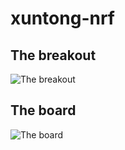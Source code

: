 # xuntong-nrf

## The breakout
![The breakout](https://cloud.githubusercontent.com/assets/11520795/11286127/f4618290-8f1b-11e5-858b-29738ec8bdae.PNG)

## The board
![The board](https://cloud.githubusercontent.com/assets/11520795/11286591/78b8f940-8f1e-11e5-8907-e4565be125a5.PNG)

